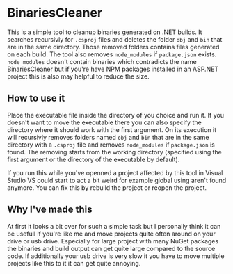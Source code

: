 # BinariesCleaner
This is a simple tool to cleanup binaries generated on .NET builds. It searches recursivly for ``.csproj`` files and deletes the folder ``obj`` and ``bin`` that are in the same directory. Those removed folders contains files generated on each build. 
The tool also removes ``node_modules`` if ``package.json`` exists. ``node_modules`` doesn't contain binaries which contradicts the name BinariesCleaner but if you're have NPM packages installed in an ASP.NET project this is also may helpful to reduce the size.

## How to use it
Place the executable file inside the directory of you choice and run it. If you doesn't want to move the executable there you can also specify the directory where it should work with the first argument. 
On its execution it will recursivly removes folders named ``obj`` and ``bin`` that are in the same directory with a ``.csproj`` file and removes ``node_modules`` if ``package.json`` is found. The removing starts from the working directory (specified using the first argument or the directory of the executable by default).

If you run this while you've openned a project affected by this tool in Visual Studio VS could start to act a bit weird for example global using aren't found anymore. 
You can fix this by rebuild the project or reopen the project.

## Why I've made this
At first it looks a bit over for such a simple task but I personally think it can be usefull if you're like me and move projects quite often around on your drive or usb drive. Especially for large project with many NuGet packages the binaries and build output can get quite large compared to the source code. If additionally your usb drive is very slow it you have to move multiple projects like this to it it can get quite annoying.
